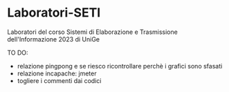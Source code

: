 # Laboratori-SETI
Laboratori del corso Sistemi di Elaborazione e Trasmissione dell'Informazione 2023 di UniGe 

TO DO:
- relazione pingpong e se riesco ricontrollare perchè i grafici sono sfasati
- relazione incapache: jmeter
- togliere i commenti dai codici
